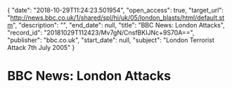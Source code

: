 {
  "date": "2018-10-29T11:24:23.501954", 
  "open_access": true, 
  "target_url": "http://news.bbc.co.uk/1/shared/spl/hi/uk/05/london_blasts/html/default.stm", 
  "description": "", 
  "end_date": null, 
  "title": "BBC News: London Attacks", 
  "record_id": "20181029T112423/Mv7gN/CnsfBKIJNc+9S70A==", 
  "publisher": "bbc.co.uk", 
  "start_date": null, 
  "subject": "London Terrorist Attack 7th July 2005"
}

# BBC News: London Attacks

